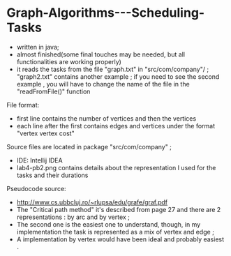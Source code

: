 # Graph-Algorithms---Scheduling-Tasks
- written in java;
- almost finished(some final touches may be needed, but all functionalities are working properly)
- it reads the tasks from the file "graph.txt" in "src/com/company"/ ; "graph2.txt" contains another example ; if you need to see the second example , you will have to change the name of the file in the "readFromFile()" function

File format: 
- first line contains the number of vertices and then the vertices
- each line after the first contains edges and vertices under the format "vertex vertex cost"

Source files are located in package  "src/com/company" ;
- IDE: Intellij IDEA
- lab4-pb2.png contains details about the representation I used for the tasks and their durations

Pseudocode source:
- http://www.cs.ubbcluj.ro/~rlupsa/edu/grafe/graf.pdf
- The "Critical path method" it's described from page 27 and there are 2 representations : by arc and by vertex ;
- The second one is the easiest one to understand, though, in my implementation the task is represented as a mix of vertex and edge ;
- A implementation by vertex would have been ideal and probably easiest .
